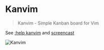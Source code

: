 # Kanvim 

> Kanvim - Simple Kanban board for Vim

See [:help kanvim](doc/kanvim.txt) and [screencast](https://peertube.live/videos/watch/f88937d1-1b8a-4d0e-a819-abcd857343b4)

![Kanvim](https://pixelfed.social/storage/m/0435cc59bc9edaf1bf37a87430b321de710d4cdf/85c26953a179a0e533565ce79e82deb9724813d5/PF8alT6ZG97LVXhrT1T68KX693jDZGIn44afiBfN.png)
